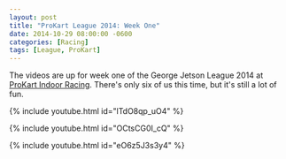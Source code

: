```yaml
---
layout: post
title: "ProKart League 2014: Week One"
date: 2014-10-29 08:00:00 -0600
categories: [Racing]
tags: [League, ProKart]
---
```


The videos are up for week one of the George Jetson League 2014 at [ProKart Indoor Racing](http://prokartindoor.com/). There's only six of us this time, but it's still a lot of fun.

{% include youtube.html id="lTdO8qp_uO4" %}

{% include youtube.html id="OCtsCG0I_cQ" %}

{% include youtube.html id="eO6z5J3s3y4" %}
